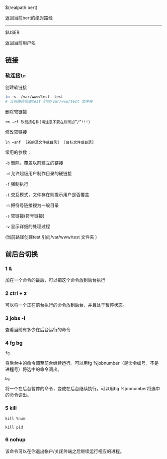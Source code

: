 #

##

$(realpath bert)

返回当前bert的绝对路经

---
$USER

返回当前用户名

## 链接

### 软连接`ln`

创建软链接

```bash
ln –s  /var/www/test  test
# 当前路径创建test 引向/var/www/test 文件夹 
```

删除软链接

`rm –rf 软链接名称(请注意不要在后面加”/”!!!)`

修改软链接

`ln –snf  [新的源文件或目录]  [目标文件或目录]`

常用的参数：

`-b` 删除，覆盖以前建立的链接

`-d` 允许超级用户制作目录的硬链接

`-f` 强制执行

`-i` 交互模式，文件存在则提示用户是否覆盖

`-n` 把符号链接视为一般目录

`-s` 软链接(符号链接)

`-v` 显示详细的处理过程

(当前路径创建test 引向/var/www/test 文件夹 )

## 前后台切换

### 1 &

加在一个命令的最后，可以把这个命令放到后台执行

### 2 ctrl + z

可以将一个正在前台执行的命令放到后台，并且处于暂停状态。

### 3 jobs -l

查看当前有多少在后台运行的命令

### 4 fg bg

`fg`

将后台中的命令调至前台继续运行。可以用fg %jobnumber（是命令编号，不是进程号）将选中的命令调出。

`bg`

将一个在后台暂停的命令，变成在后台继续执行。可以用bg %jobnumber将选中的命令调出。

### 5 kill

`kill %num`

`kill pid`

### 6 nohup

该命令可以在你退出帐户/关闭终端之后继续运行相应的进程。
